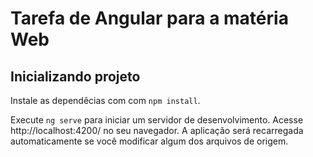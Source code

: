 # Tarefa de Angular para a matéria Web

## Inicializando projeto

Instale as dependêcias com com `npm install`.

Execute `ng serve` para iniciar um servidor de desenvolvimento. Acesse http://localhost:4200/ no seu navegador. A aplicação será recarregada automaticamente se você modificar algum dos arquivos de origem.
